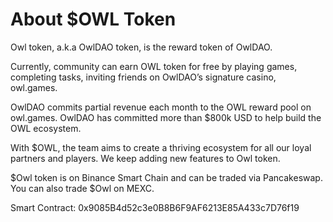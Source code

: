 # About $OWL Token

Owl token, a.k.a OwlDAO token, is the reward token of OwlDAO.&#x20;

Currently, community can earn OWL token for free by playing games, completing tasks, inviting friends on OwlDAO’s signature casino, owl.games.&#x20;

OwlDAO commits partial revenue each month to the OWL reward pool on owl.games. OwlDAO has committed more than $800k USD to help build the OWL ecosystem.

With $OWL, the team aims to create a thriving ecosystem for all our loyal partners and players. We keep adding new features to Owl token.&#x20;



$Owl token is on Binance Smart Chain and can be traded via Pancakeswap. You can also trade $Owl on MEXC.&#x20;

Smart Contract: 0x9085B4d52c3e0B8B6F9AF6213E85A433c7D76f19

